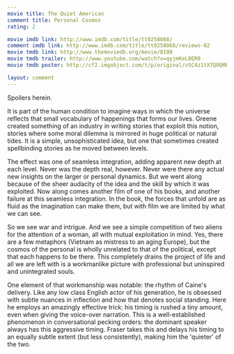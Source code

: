 ```yaml
---
movie title: The Quiet American
comment title: Personal Cosmos
rating: 2

movie imdb link: http://www.imdb.com/title/tt0258068/
comment imdb link: http://www.imdb.com/title/tt0258068/reviews-82
movie tmdb link: http://www.themoviedb.org/movie/8198
movie tmdb trailer: http://www.youtube.com/watch?v=qyjmKeL0ER0
movie tmdb poster: http://cf2.imgobject.com/t/p/original/v5C4z1tX7QOQMP9eHLcUC1rs4ud.jpg

layout: comment
---
```


Spoilers herein.

It is part of the human condition to imagine ways in which the universe reflects that small vocabulary of happenings that forms our lives. Greene created something of an industry in writing stories that exploit this notion, stories where some moral dilemma is mirrored in huge political or natural tides. It is a simple, unsophisticated idea, but one that sometimes created spellbinding stories as he moved between levels.

The effect was one of seamless integration, adding apparent new depth at each level. Never was the depth real, however. Never were there any actual new insights on the larger or personal dynamics. But we went along because of the sheer audacity of the idea and the skill by which it was exploited. Now along comes another film of one of his books, and another failure at this seamless integration. In the book, the forces that unfold are as fluid as the imagination can make them, but with film we are limited by what we can see.

So we see war and intrigue. And we see a simple competition of two aliens for the attention of a woman, all with mutual exploitation in mind. Yes, there are a few metaphors (Vietnam as mistress to an aging Europe), but the cosmos of the personal is wholly unrelated to that of the political, except that each happens to be there. This completely drains the project of life and all we are left with is a workmanlike picture with professional but uninspired and unintegrated souls.

One element of that workmanship was notable: the rhythm of Caine's delivery. Like any low class English actor of his generation, he is obsessed with subtle nuances in inflection and how that denotes social standing. Here he employs an amazingly effective trick: his timing is rushed a tiny amount, even when giving the voice-over narration. This is a well-established phenomenon in conversational pecking orders: the dominant speaker always has this aggressive timing. Fraser takes this and delays his timing to an equally subtle extent (but less consistently), making him the 'quieter' of the two.